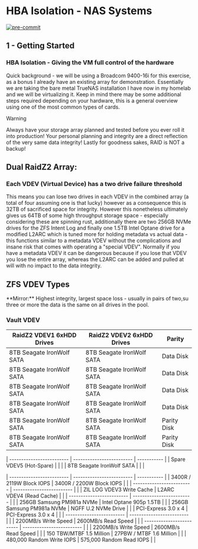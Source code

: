 # HBA Isolation - NAS Systems #
<!-- markdownlint-disable -->
[![pre-commit](https://img.shields.io/badge/pre--commit-enabled-brightgreen?logo=pre-commit)](https://github.com/pre-commit/pre-commit)
<!-- markdownlint-enable -->
## 1 - Getting Started ##

### HBA Isolation - Giving the VM full control of the hardware ###

<p>Quick background - we will be using a Broadcom 9400-16i for this exercise, as
a bonus I already have an existing array for demonstration. Essentially we are
taking the bare metal TrueNAS installation I have now in my homelab and we will
be virtualizing it. Keep in mind there may be some additional steps required
depending on your hardware, this is a general overview using one of the most
common types of cards.</p>

> [!WARNING]
> Always have your storage array planned and tested before you ever roll it into
> production! Your personal planning and integrity are a direct reflection of
> the very same data integrity! Lastly for goodness sakes, RAID is NOT a backup!

## Dual RaidZ2 Array:<br/> ##

### Each VDEV (Virtual Device) has a two drive failure threshold ###

<p>This means you can lose two drives in each VDEV in the combined array (a
total of four
assuming one is that lucky) however as a consequence this is 32TB of sacrificed
space for integrity. However this nonetheless ultimately gives us 64TB of some
high throughput storage space - especially considering these are spinning rust,
additionally there are two 256GB NVMe drives for the ZFS Intent Log and finally
one 1.5TB Intel Optane drive for a modified L2ARC which is tuned more for
holding metadata vs actual data - this functions similar to a metadata
VDEV without the complications and insane risk that comes with operating a
"special VDEV". Normally if you have a metadata VDEV it can be dangerous because
if you lose that VDEV you lose the entire array, whereas the L2ARC can be added
and pulled at will with no impact to the data integrity.</p>

## ZFS VDEV Types ##

<p>**Mirror:** Highest integrity, largest space loss - usually in pairs of two,su
three or more the data is the same on all drives in the pool.

### Vault VDEV ###

| RaidZ2 VDEV1 6xHDD Drives | RaidZ2 VDEV2 6xHDD Drives |    Parity   |
| ------------------------- | ------------------------- | ----------- |
| 8TB Seagate IronWolf SATA | 8TB Seagate IronWolf SATA |  Data Disk  |
| 8TB Seagate IronWolf SATA | 8TB Seagate IronWolf SATA |  Data Disk  |
| 8TB Seagate IronWolf SATA | 8TB Seagate IronWolf SATA |  Data Disk  |
| 8TB Seagate IronWolf SATA | 8TB Seagate IronWolf SATA |  Data Disk  |
| 8TB Seagate IronWolf SATA | 8TB Seagate IronWolf SATA | Parity Disk |
| 8TB Seagate IronWolf SATA | 8TB Seagate IronWolf SATA | Parity Disk |

| ------------------------- | ------------------------- | ----------- |
|  Spare VDEV5 (Hot-Spare)  |                           |             |
| 8TB Seagate IronWolf SATA |                           |             |

| ------------------------- | ------------------------- | ----------- |
| 3400R / 2119W Block IOPS  | 3400R / 2200W Block IOPS  |             |
| ------------------------- | ------------------------- |             |
| ZIL LOG VDEV3 Write Cache |  L2ARC VDEV4 (Read Cache) |             |
| ------------------------- | ------------------------- |             |
| 256GB Samsung PM981a NVMe | Intel Optane 905p 1.5TB   |             |
| 256GB Samsung PM981a NVMe | NGFF U.2 NVMe Drive       |             |
| PCI-Express 3.0 x 4       | PCI-Express 3.0 x 4       |             |
| ------------------------- | ------------------------- |             |
| 2200MB/s Write Speed      | 2600MB/s Read Speed       |             |
| ------------------------- | ------------------------- |             |
| 2200MB/s Write Speed      | 2600MB/s Read Speed       |             |
| 150 TBW/MTBF 1.5 Million  | 27PBW / MTBF 1.6 Million  |             |
| 480,000 Random Write IOPS | 575,000 Random Read IOPS  |             |
